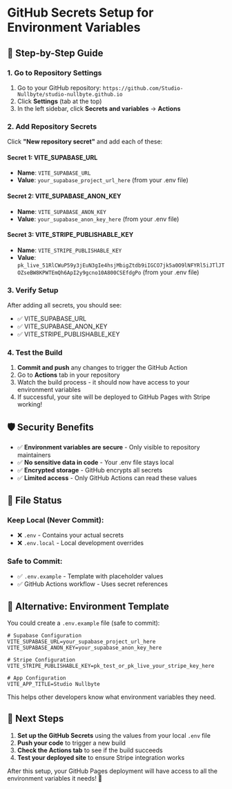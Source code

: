 # GitHub Secrets Setup for Environment Variables

## 🔐 **Step-by-Step Guide**

### 1. Go to Repository Settings
1. Go to your GitHub repository: `https://github.com/Studio-Nullbyte/studio-nullbyte.github.io`
2. Click **Settings** (tab at the top)
3. In the left sidebar, click **Secrets and variables** → **Actions**

### 2. Add Repository Secrets
Click **"New repository secret"** and add each of these:

#### Secret 1: VITE_SUPABASE_URL
- **Name**: `VITE_SUPABASE_URL`
- **Value**: `your_supabase_project_url_here` (from your .env file)

#### Secret 2: VITE_SUPABASE_ANON_KEY  
- **Name**: `VITE_SUPABASE_ANON_KEY`
- **Value**: `your_supabase_anon_key_here` (from your .env file)

#### Secret 3: VITE_STRIPE_PUBLISHABLE_KEY
- **Name**: `VITE_STRIPE_PUBLISHABLE_KEY`  
- **Value**: `pk_live_51RlCWuP59y3jEuN3gIe4hsjMbigZtdb9iIGCO7jk5a0O9lNFYRl5iJTlJTOZseBW8KPWTEmQh6ApI2y9gcno10A800CSEfdgPo` (from your .env file)

### 3. Verify Setup
After adding all secrets, you should see:
- ✅ VITE_SUPABASE_URL
- ✅ VITE_SUPABASE_ANON_KEY  
- ✅ VITE_STRIPE_PUBLISHABLE_KEY

### 4. Test the Build
1. **Commit and push** any changes to trigger the GitHub Action
2. Go to **Actions** tab in your repository
3. Watch the build process - it should now have access to your environment variables
4. If successful, your site will be deployed to GitHub Pages with Stripe working!

## 🛡️ **Security Benefits**

- ✅ **Environment variables are secure** - Only visible to repository maintainers
- ✅ **No sensitive data in code** - Your .env file stays local
- ✅ **Encrypted storage** - GitHub encrypts all secrets
- ✅ **Limited access** - Only GitHub Actions can read these values

## 📁 **File Status**

### Keep Local (Never Commit):
- ❌ `.env` - Contains your actual secrets
- ❌ `.env.local` - Local development overrides

### Safe to Commit:
- ✅ `.env.example` - Template with placeholder values
- ✅ GitHub Actions workflow - Uses secret references

## 🔧 **Alternative: Environment Template**

You could create a `.env.example` file (safe to commit):

```properties
# Supabase Configuration
VITE_SUPABASE_URL=your_supabase_project_url_here
VITE_SUPABASE_ANON_KEY=your_supabase_anon_key_here

# Stripe Configuration  
VITE_STRIPE_PUBLISHABLE_KEY=pk_test_or_pk_live_your_stripe_key_here

# App Configuration
VITE_APP_TITLE=Studio Nullbyte
```

This helps other developers know what environment variables they need.

## 🚀 **Next Steps**

1. **Set up the GitHub Secrets** using the values from your local `.env` file
2. **Push your code** to trigger a new build
3. **Check the Actions tab** to see if the build succeeds
4. **Test your deployed site** to ensure Stripe integration works

After this setup, your GitHub Pages deployment will have access to all the environment variables it needs! 🎉
